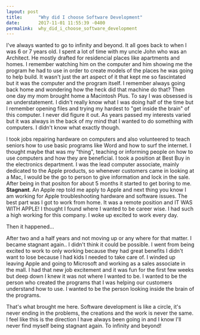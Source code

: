 ```yaml
---
layout: post
title:      "Why did I choose Software Development"
date:       2017-11-01 11:55:39 -0400
permalink:  why_did_i_choose_software_development
---
```



I've always wanted to go to infinity and beyond.
It all goes back to when I was 6 or 7 years old. I spent a lot of time with my uncle John who was an Architect. He mostly drafted for residencial places like apartments and homes. I remember watching him on the computer and him showing me the program he had to use in order to create models of the places he was going to help build. It wasn't just the art aspect of it that kept me so fascintated but it was the computer and the program itself. I remember always going back home and wondering how the heck did that machine do that? Then one day my mom brought home a Macintosh Plus. To say I was obsessed is an understatement. I didn't really know what I was doing half of the time but I remember opening files and trying my hardest to "get inside the brain" of this computer. I never did figure it out. As years passed my interests varied but it was always in the back of my mind that I wanted to do something with computers. I didn't know what exactly though. 

I took jobs repairing hardware on computers and also volunteered to teach seniors how to use basic programs like Word and how to surf the internet. I thought maybe that was my "thing", teaching or informing people on how to use computers and how they are beneficial. I took a position at Best Buy in the electronics department. I was the lead computer associate, mainly dedicated to the Apple products, so whenever customers came in looking at a Mac, I would be the go to person to give information and lock in the sale. After  being in that positon for about 5 months it started to get boring to me. **Stagnant**. An Apple rep told me apply to Apple and next thing you know I am working for Apple troubleshooting hardware and software issues. The best part was I got to work from home. It was a remote position and IT WAS WITH APPLE! I thought I found where I wanted to be career wise. I had such a high working for this company. I woke up excited to work every day. 

Then it happened... 

After two and a half years and not moving up or any where for that matter. I became stagnant again.. I didn't think it could be possible. I went from being excited to work to only working because they had great benefits I didn't want to lose because I had kids I needed to take care of. I winded up leaving Apple and going to Microsoft and working as a sales associate in the mall. I had that new job excitement and it was fun for the first few weeks but deep down I knew it was not where I wanted to be. I wanted to be the person who created the programs that I was helping our customers understand how to use. I wanted to be the person looking inside the brain of the programs. 

That's what brought me here. Software development is like a circle, it's never ending in the problems, the creations and the work is never the same. I feel like this is the direction I have always been going in and I know I'll never find myself being stagnant again. To infinity and beyond! 
